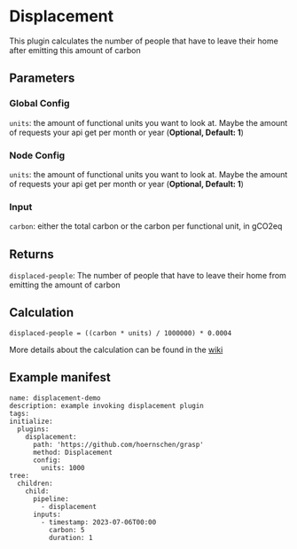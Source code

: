 # Displacement

This plugin calculates the number of people that have to leave their home after emitting this amount of carbon

## Parameters

### Global Config

`units`: the amount of functional units you want to look at. Maybe the amount of requests your api get per month or year (**Optional, Default: 1**)

### Node Config

`units`: the amount of functional units you want to look at. Maybe the amount of requests your api get per month or year (**Optional, Default: 1**)

### Input

`carbon`: either the total carbon or the carbon per functional unit, in gCO2eq

## Returns

`displaced-people`: The number of people that have to leave their home from emitting the amount of carbon

## Calculation

```
displaced-people = ((carbon * units) / 1000000) * 0.0004 
```

More details about the calculation can be found in the [wiki](https://github.com/hoernschen/grasp/wiki)

## Example manifest

```
name: displacement-demo
description: example invoking displacement plugin
tags:
initialize:
  plugins:
    displacement:
      path: 'https://github.com/hoernschen/grasp'
      method: Displacement
      config:
        units: 1000
tree:
  children:
    child:
      pipeline:
        - displacement
      inputs:
        - timestamp: 2023-07-06T00:00
          carbon: 5
          duration: 1
```
